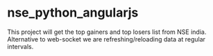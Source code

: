 # nse_python_angularjs

This project will get the top gainers and top losers list from NSE india.
Alternative to web-socket we are refreshing/reloading data at regular intervals.
